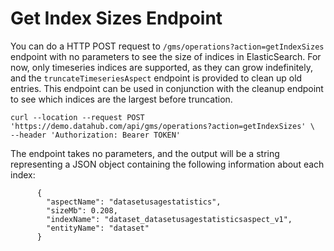 # Get Index Sizes Endpoint

You can do a HTTP POST request to `/gms/operations?action=getIndexSizes` endpoint with no parameters to see the size of indices in ElasticSearch. For now, only timeseries indices are supported, as they can grow indefinitely, and the `truncateTimeseriesAspect` endpoint is provided to clean up old entries. This endpoint can be used in conjunction with the cleanup endpoint to see which indices are the largest before truncation.

```
curl --location --request POST 'https://demo.datahub.com/api/gms/operations?action=getIndexSizes' \
--header 'Authorization: Bearer TOKEN'
```

The endpoint takes no parameters, and the output will be a string representing a JSON object containing the following information about each index:

```
      {
        "aspectName": "datasetusagestatistics",
        "sizeMb": 0.208,
        "indexName": "dataset_datasetusagestatisticsaspect_v1",
        "entityName": "dataset"
      }
```
